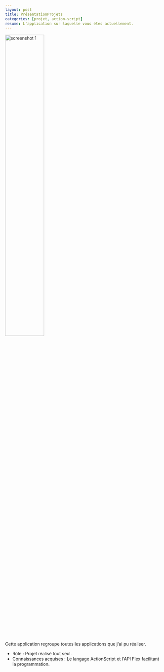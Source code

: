 ```yaml
---
layout: post
title: PrésentationProjets
categories: [projet, action-script]
resume: L'application sur laquelle vous êtes actuellement.
---
```

<div class="container-img">
  <img src="http://man.lydiman.net/cv/ActionScript/PresentationProjets/PresentationProjets_html.png" alt="screenshot 1" width="50%" />
</div>

Cette application regroupe toutes les applications que j'ai pu réaliser.

* Rôle : Projet réalisé tout seul.
* Connaissances acquises : Le langage ActionScript et l'API Flex facilitant la programmation.